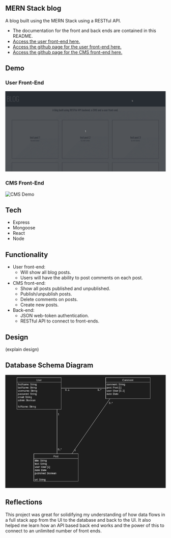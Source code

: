 ## MERN Stack blog
A blog built using the MERN Stack using a RESTful API. 

- The documentation for the front and back ends are contained in this README.
- [Access the user front-end here.](https://blog-front-end-b5fda.web.app/)
- [Access the github page for the user front-end here.](https://github.com/jkcswd/blog-api-frontend)
- [Access the github page for the CMS front-end here.](https://github.com/jkcswd/blog-api-cms)

## Demo
### User Front-End 
![User Demo](https://github.com/jkcswd/blog-api/blob/main/README/Demo-user.gif)

### CMS Front-End
![CMS Demo](https://github.com/jkcswd/blog-api/blob/main/README/Demo-cms.gif)

## Tech
- Express
- Mongoose
- React
- Node

## Functionality 
- User front-end:
  - Will show all blog posts.
  - Users will have the ability to post comments on each post.
- CMS front-end:
  - Show all posts published and unpublished.
  - Publish/unpublish posts.
  - Delete comments on posts.
  - Create new posts.
- Back-end:
  - JSON web-token authentication.
  - RESTful API to connect to front-ends.

## Design
(explain design)

## Database Schema Diagram
![Screenshot](https://github.com/jkcswd/blog-api/blob/main/README/schema.png?raw=true)

## Reflections

This project was great for solidifying my understanding of how data flows in a full stack app from the UI to the database and back to the UI. It also helped me learn how an API based back end works and the power of this to connect to an unlimited number of front ends.

